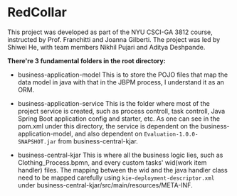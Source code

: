 # RedCollar
This project was developed as part of the NYU CSCI-GA 3812 course, instructed by Prof. Franchitti and Joanna Gilberti. The project was led by Shiwei He, with team members Nikhil Pujari and Aditya Deshpande.

**There're 3 fundamental folders in the root directory:** 
- business-application-model
    This is to store the POJO files that map the data model in java with that in the JBPM process, I understand it as an ORM.

- business-application-service
    This is the folder where most of the project service is created, such as process controll, task controll, Java Spring Boot application config and starter, etc. As one can see in the pom.xml under this directory, the service is dependent on the business-application-model, and also dependent on `Evaluation-1.0.0-SNAPSHOT.jar` from business-central-kjar.

- business-central-kjar
    This is where all the business logic lies, such as Clothing_Process.bpmn, and every custom tasks' wid(work item handler) files. The mapping between the wid and the java handler class need to be mapped carefully using `kie-deployment-descriptor.xml` under business-central-kjar/src/main/resources/META-INF.

